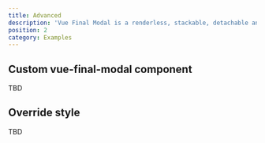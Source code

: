 ```yaml
---
title: Advanced
description: 'Vue Final Modal is a renderless, stackable, detachable and lightweight modal component.'
position: 2
category: Examples
---
```


<div class="space-y-4">
    <base-example></base-example>
    <base-example-lock-scroll></base-example-lock-scroll>
    <base-example-hide-overlay></base-example-hide-overlay>
    <base-example-click-to-close></base-example-click-to-close>
    <base-example-prevent-click></base-example-prevent-click>
    <base-example-stackable></base-example-stackable>
    <base-example-scroll></base-example-scroll>
    <base-example-attach></base-example-attach>
</div>

## Custom vue-final-modal component

TBD

## Override style

TBD
